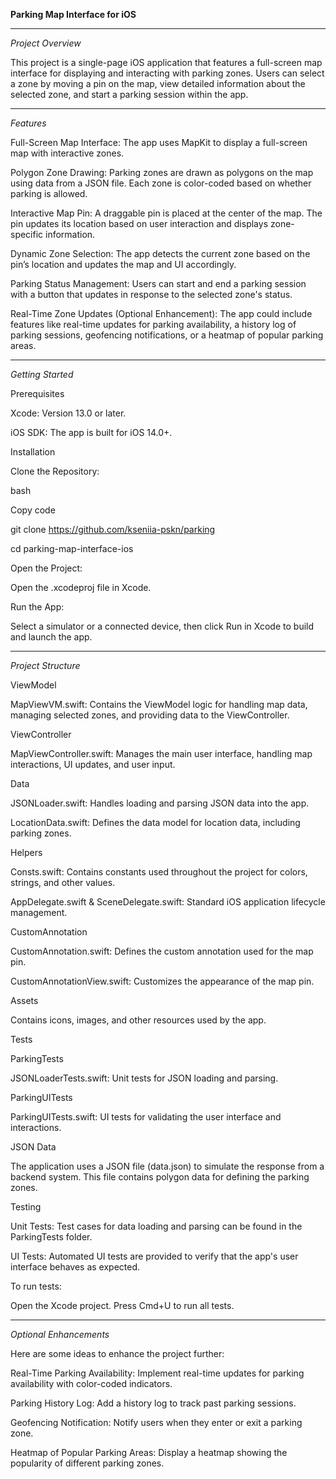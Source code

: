 **Parking Map Interface for iOS**
_________________________________
*Project Overview*

This project is a single-page iOS application that features a full-screen map interface for displaying and interacting with parking zones. Users can select a zone by moving a pin on the map, view detailed information about the selected zone, and start a parking session within the app.
_________________________________

*Features*

Full-Screen Map Interface: The app uses MapKit to display a full-screen map with interactive zones.

Polygon Zone Drawing: Parking zones are drawn as polygons on the map using data from a JSON file. Each zone is color-coded based on whether parking is allowed.

Interactive Map Pin: A draggable pin is placed at the center of the map. The pin updates its location based on user interaction and displays zone-specific information.

Dynamic Zone Selection: The app detects the current zone based on the pin’s location and updates the map and UI accordingly.

Parking Status Management: Users can start and end a parking session with a button that updates in response to the selected zone's status.

Real-Time Zone Updates (Optional Enhancement): The app could include features like real-time updates for parking availability, a history log of parking sessions, geofencing notifications, or a heatmap of popular parking areas.

________________________________

*Getting Started*



Prerequisites

Xcode: Version 13.0 or later.

iOS SDK: The app is built for iOS 14.0+.

Installation

Clone the Repository:

bash

Copy code

git clone https://github.com/kseniia-pskn/parking

cd parking-map-interface-ios

Open the Project:

Open the .xcodeproj file in Xcode.

Run the App:

Select a simulator or a connected device, then click Run in Xcode to build and launch the app.
__________________________________

*Project Structure*

ViewModel

MapViewVM.swift: Contains the ViewModel logic for handling map data, managing selected zones, and providing data to the ViewController.

ViewController

MapViewController.swift: Manages the main user interface, handling map interactions, UI updates, and user input.

Data


JSONLoader.swift: Handles loading and parsing JSON data into the app.

LocationData.swift: Defines the data model for location data, including parking zones.

Helpers


Consts.swift: Contains constants used throughout the project for colors, strings, and other values.

AppDelegate.swift & SceneDelegate.swift: Standard iOS application lifecycle management.

CustomAnnotation


CustomAnnotation.swift: Defines the custom annotation used for the map pin.

CustomAnnotationView.swift: Customizes the appearance of the map pin.

Assets


Contains icons, images, and other resources used by the app.

Tests


ParkingTests


JSONLoaderTests.swift: Unit tests for JSON loading and parsing.

ParkingUITests


ParkingUITests.swift: UI tests for validating the user interface and interactions.

JSON Data


The application uses a JSON file (data.json) to simulate the response from a backend system. This file contains polygon data for defining 
the parking zones.


Testing


Unit Tests: Test cases for data loading and parsing can be found in the ParkingTests folder.

UI Tests: Automated UI tests are provided to verify that the app's user interface behaves as expected.


To run tests:


Open the Xcode project.
Press Cmd+U to run all tests.
_________________________________

*Optional Enhancements*



Here are some ideas to enhance the project further:


Real-Time Parking Availability: Implement real-time updates for parking availability with color-coded indicators.

Parking History Log: Add a history log to track past parking sessions.

Geofencing Notification: Notify users when they enter or exit a parking zone.

Heatmap of Popular Parking Areas: Display a heatmap showing the popularity of different parking zones.
